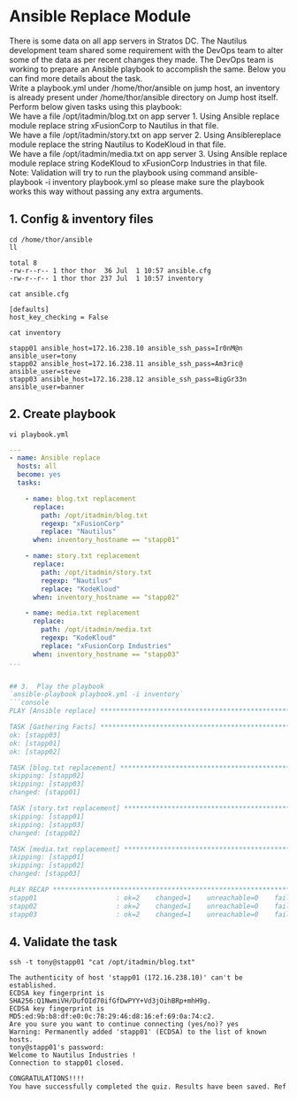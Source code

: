 # Ansible Replace Module

There is some data on all app servers in Stratos DC. The Nautilus development team shared some requirement with the DevOps team to alter some of the data as per recent changes they made. The DevOps team is working to prepare an Ansible playbook to accomplish the same. Below you can find more details about the task.  
Write a playbook.yml under /home/thor/ansible on jump host, an inventory is already present under /home/thor/ansible directory on Jump host itself. Perform below given tasks using this playbook:  
We have a file /opt/itadmin/blog.txt on app server 1. Using Ansible replace module replace string xFusionCorp to Nautilus in that file.  
We have a file /opt/itadmin/story.txt on app server 2. Using Ansiblereplace module replace the string Nautilus to KodeKloud in that file.  
We have a file /opt/itadmin/media.txt on app server 3. Using Ansible replace module replace string KodeKloud to xFusionCorp Industries in that file.  
Note: Validation will try to run the playbook using command ansible-playbook -i inventory playbook.yml so please make sure the playbook works this way without passing any extra arguments.


## 1. Config & inventory files
`cd /home/thor/ansible`  
`ll`  
```console
total 8
-rw-r--r-- 1 thor thor  36 Jul  1 10:57 ansible.cfg
-rw-r--r-- 1 thor thor 237 Jul  1 10:57 inventory
```

`cat ansible.cfg `
```console
[defaults]
host_key_checking = False
```

`cat inventory`
```console
stapp01 ansible_host=172.16.238.10 ansible_ssh_pass=Ir0nM@n ansible_user=tony
stapp02 ansible_host=172.16.238.11 ansible_ssh_pass=Am3ric@ ansible_user=steve
stapp03 ansible_host=172.16.238.12 ansible_ssh_pass=BigGr33n ansible_user=banner
```


## 2.  Create playbook
`vi playbook.yml`
```yaml
---
- name: Ansible replace
  hosts: all
  become: yes
  tasks:

    - name: blog.txt replacement
      replace:
        path: /opt/itadmin/blog.txt
        regexp: "xFusionCorp"
        replace: "Nautilus"
      when: inventory_hostname == "stapp01"

    - name: story.txt replacement
      replace:
        path: /opt/itadmin/story.txt
        regexp: "Nautilus"
        replace: "KodeKloud"
      when: inventory_hostname == "stapp02"

    - name: media.txt replacement
      replace:
        path: /opt/itadmin/media.txt
        regexp: "KodeKloud"
        replace: "xFusionCorp Industries"
      when: inventory_hostname == "stapp03"
...


## 3.  Play the playbook
`ansible-playbook playbook.yml -i inventory`
```console
PLAY [Ansible replace] **********************************************************************************************************************************************************************

TASK [Gathering Facts] **********************************************************************************************************************************************************************
ok: [stapp03]
ok: [stapp01]
ok: [stapp02]

TASK [blog.txt replacement] *****************************************************************************************************************************************************************
skipping: [stapp02]
skipping: [stapp03]
changed: [stapp01]

TASK [story.txt replacement] ****************************************************************************************************************************************************************
skipping: [stapp01]
skipping: [stapp03]
changed: [stapp02]

TASK [media.txt replacement] ****************************************************************************************************************************************************************
skipping: [stapp01]
skipping: [stapp02]
changed: [stapp03]

PLAY RECAP **********************************************************************************************************************************************************************************
stapp01                    : ok=2    changed=1    unreachable=0    failed=0    skipped=2    rescued=0    ignored=0   
stapp02                    : ok=2    changed=1    unreachable=0    failed=0    skipped=2    rescued=0    ignored=0   
stapp03                    : ok=2    changed=1    unreachable=0    failed=0    skipped=2    rescued=0    ignored=0
```


## 4. Validate the task
`ssh -t tony@stapp01 "cat /opt/itadmin/blog.txt"`
```console
The authenticity of host 'stapp01 (172.16.238.10)' can't be established.
ECDSA key fingerprint is SHA256:Q1NwmiVH/DufOId70ifGfDwPYY+Vd3jOihBRp+mhH9g.
ECDSA key fingerprint is MD5:ed:9b:b8:df:e0:0c:78:29:46:d8:16:ef:69:0a:74:c2.
Are you sure you want to continue connecting (yes/no)? yes
Warning: Permanently added 'stapp01' (ECDSA) to the list of known hosts.
tony@stapp01's password: 
Welcome to Nautilus Industries !
Connection to stapp01 closed.
```



```bash
CONGRATULATIONS!!!!
You have successfully completed the quiz. Results have been saved. Ref ID:62bc6a17a0c93e53693afa0f
```
